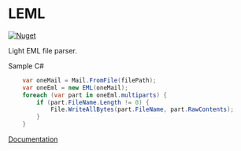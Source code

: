 # LEML

[![Nuget](https://img.shields.io/nuget/v/LEML.svg)](https://www.nuget.org/packages/LEML/)

Light EML file parser.

Sample C#
```C#
    var oneMail = Mail.FromFile(filePath);
    var oneEml = new EML(oneMail);
    foreach (var part in oneEml.multiparts) {
        if (part.FileName.Length != 0) {
            File.WriteAllBytes(part.FileName, part.RawContents);
        }
    }

```

[Documentation](https://hiraokahypertools.github.io/LEML/html/annotated.html)
